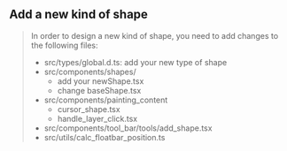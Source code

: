 ## Add a new kind of shape
> In order to design a new kind of shape, you need to add changes to the following files:
> - src/types/global.d.ts: add your new type of shape
> - src/components/shapes/
>    - add your newShape.tsx
>    - change baseShape.tsx
> - src/components/painting_content
>    - cursor_shape.tsx
>    - handle_layer_click.tsx
>- src/components/tool_bar/tools/add_shape.tsx
> - src/utils/calc_floatbar_position.ts
